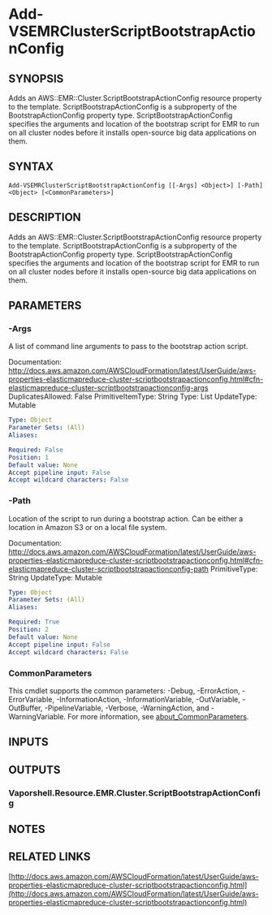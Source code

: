 # Add-VSEMRClusterScriptBootstrapActionConfig

## SYNOPSIS
Adds an AWS::EMR::Cluster.ScriptBootstrapActionConfig resource property to the template.
ScriptBootstrapActionConfig is a subproperty of the BootstrapActionConfig property type.
ScriptBootstrapActionConfig specifies the arguments and location of the bootstrap script for EMR to run on all cluster nodes before it installs open-source big data applications on them.

## SYNTAX

```
Add-VSEMRClusterScriptBootstrapActionConfig [[-Args] <Object>] [-Path] <Object> [<CommonParameters>]
```

## DESCRIPTION
Adds an AWS::EMR::Cluster.ScriptBootstrapActionConfig resource property to the template.
ScriptBootstrapActionConfig is a subproperty of the BootstrapActionConfig property type.
ScriptBootstrapActionConfig specifies the arguments and location of the bootstrap script for EMR to run on all cluster nodes before it installs open-source big data applications on them.

## PARAMETERS

### -Args
A list of command line arguments to pass to the bootstrap action script.

Documentation: http://docs.aws.amazon.com/AWSCloudFormation/latest/UserGuide/aws-properties-elasticmapreduce-cluster-scriptbootstrapactionconfig.html#cfn-elasticmapreduce-cluster-scriptbootstrapactionconfig-args
DuplicatesAllowed: False
PrimitiveItemType: String
Type: List
UpdateType: Mutable

```yaml
Type: Object
Parameter Sets: (All)
Aliases:

Required: False
Position: 1
Default value: None
Accept pipeline input: False
Accept wildcard characters: False
```

### -Path
Location of the script to run during a bootstrap action.
Can be either a location in Amazon S3 or on a local file system.

Documentation: http://docs.aws.amazon.com/AWSCloudFormation/latest/UserGuide/aws-properties-elasticmapreduce-cluster-scriptbootstrapactionconfig.html#cfn-elasticmapreduce-cluster-scriptbootstrapactionconfig-path
PrimitiveType: String
UpdateType: Mutable

```yaml
Type: Object
Parameter Sets: (All)
Aliases:

Required: True
Position: 2
Default value: None
Accept pipeline input: False
Accept wildcard characters: False
```

### CommonParameters
This cmdlet supports the common parameters: -Debug, -ErrorAction, -ErrorVariable, -InformationAction, -InformationVariable, -OutVariable, -OutBuffer, -PipelineVariable, -Verbose, -WarningAction, and -WarningVariable. For more information, see [about_CommonParameters](http://go.microsoft.com/fwlink/?LinkID=113216).

## INPUTS

## OUTPUTS

### Vaporshell.Resource.EMR.Cluster.ScriptBootstrapActionConfig
## NOTES

## RELATED LINKS

[http://docs.aws.amazon.com/AWSCloudFormation/latest/UserGuide/aws-properties-elasticmapreduce-cluster-scriptbootstrapactionconfig.html](http://docs.aws.amazon.com/AWSCloudFormation/latest/UserGuide/aws-properties-elasticmapreduce-cluster-scriptbootstrapactionconfig.html)

